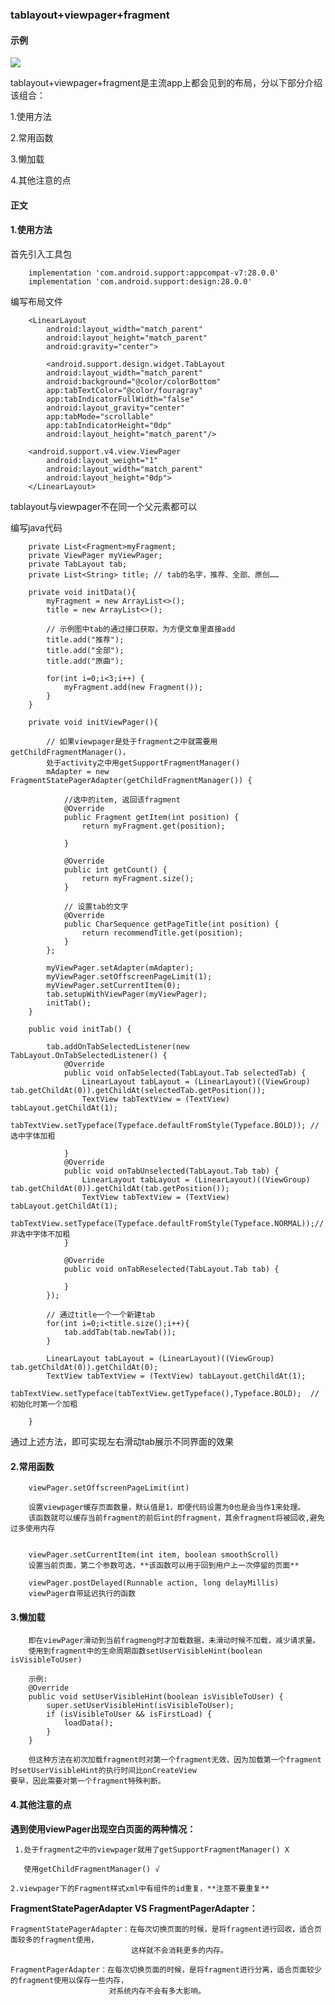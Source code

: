 ### tablayout+viewpager+fragment
#### 示例
![](https://www.z4a.net/images/2019/09/24/1277f34881a080fdd.md.jpg)

tablayout+viewpager+fragment是主流app上都会见到的布局，分以下部分介绍该组合：

1.使用方法

2.常用函数

3.懒加载

4.其他注意的点


#### 正文

#### 1.使用方法

首先引入工具包

```android
    implementation 'com.android.support:appcompat-v7:28.0.0'
    implementation 'com.android.support:design:28.0.0'
```

编写布局文件
```android
	<LinearLayout
		android:layout_width="match_parent"
		android:layout_height="match_parent"
		android:gravity="center">
		
        <android.support.design.widget.TabLayout
		android:layout_width="match_parent"
		android:background="@color/colorBottom"
		app:tabTextColor="@color/fouragray"
		app:tabIndicatorFullWidth="false"
		android:layout_gravity="center"
		app:tabMode="scrollable"
		app:tabIndicatorHeight="0dp"
		android:layout_height="match_parent"/>
			
	<android.support.v4.view.ViewPager
		android:layout_weight="1"
		android:layout_width="match_parent"
		android:layout_height="0dp">
	</LinearLayout>
```
tablayout与viewpager不在同一个父元素都可以

编写java代码
```android
    private List<Fragment>myFragment;
    private ViewPager myViewPager;
    private TabLayout tab;
    private List<String> title; // tab的名字，推荐、全部、原创……
	
    private void initData(){
        myFragment = new ArrayList<>();
        title = new ArrayList<>();
		
        // 示例图中tab的通过接口获取，为方便文章里直接add
        title.add("推荐");
        title.add("全部");
        title.add("原曲");
		
        for(int i=0;i<3;i++) {
            myFragment.add(new Fragment());
        }
    }
	
    private void initViewPager(){

        // 如果viewpager是处于fragment之中就需要用getChildFragmentManager()，
        处于activity之中用getSupportFragmentManager()
        mAdapter = new FragmentStatePagerAdapter(getChildFragmentManager()) { 
		
            //选中的item, 返回该fragment
            @Override
            public Fragment getItem(int position) {
                return myFragment.get(position);

            }

            @Override
            public int getCount() {
                return myFragment.size();
            }
			
            // 设置tab的文字
            @Override
            public CharSequence getPageTitle(int position) {
                return recommendTitle.get(position);
            }
        };
		
        myViewPager.setAdapter(mAdapter);
        myViewPager.setOffscreenPageLimit(1);
        myViewPager.setCurrentItem(0);
        tab.setupWithViewPager(myViewPager);
        initTab();
    }
	
    public void initTab() {

        tab.addOnTabSelectedListener(new TabLayout.OnTabSelectedListener() {
            @Override
            public void onTabSelected(TabLayout.Tab selectedTab) {
                LinearLayout tabLayout = (LinearLayout)((ViewGroup) tab.getChildAt(0)).getChildAt(selectedTab.getPosition());
                TextView tabTextView = (TextView) tabLayout.getChildAt(1);
                tabTextView.setTypeface(Typeface.defaultFromStyle(Typeface.BOLD)); // 选中字体加粗

            }
            @Override
            public void onTabUnselected(TabLayout.Tab tab) {
                LinearLayout tabLayout = (LinearLayout)((ViewGroup) tab.getChildAt(0)).getChildAt(tab.getPosition());
                TextView tabTextView = (TextView) tabLayout.getChildAt(1);
                tabTextView.setTypeface(Typeface.defaultFromStyle(Typeface.NORMAL));// 非选中字体不加粗
            }

            @Override
            public void onTabReselected(TabLayout.Tab tab) {

            }
        });

        // 通过title一个一个新建tab
        for(int i=0;i<title.size();i++){
            tab.addTab(tab.newTab());
        }

        LinearLayout tabLayout = (LinearLayout)((ViewGroup) tab.getChildAt(0)).getChildAt(0);
        TextView tabTextView = (TextView) tabLayout.getChildAt(1);
        tabTextView.setTypeface(tabTextView.getTypeface(),Typeface.BOLD);  // 初始化时第一个加粗

    }
```
通过上述方法，即可实现左右滑动tab展示不同界面的效果

#### 2.常用函数
    
        viewPager.setOffscreenPageLimit(int)
        
        设置viewpager缓存页面数量，默认值是1，即便代码设置为0也是会当作1来处理。
        该函数就可以缓存当前fragment的前后int的fragment，其余fragment将被回收,避免过多使用内存
    
    
        viewPager.setCurrentItem(int item, boolean smoothScroll)
        设置当前页面，第二个参数可选，**该函数可以用于回到用户上一次停留的页面**
        
        viewPager.postDelayed(Runnable action, long delayMillis)
        viewPager自带延迟执行的函数
        
#### 3.懒加载
 
        即在viewPager滑动到当前fragmeng时才加载数据，未滑动时候不加载，减少请求量。
        使用到fragment中的生命周期函数setUserVisibleHint(boolean isVisibleToUser)
        
        示例:
        @Override
        public void setUserVisibleHint(boolean isVisibleToUser) {
            super.setUserVisibleHint(isVisibleToUser);
            if (isVisibleToUser && isFirstLoad) {
                loadData();
            }
        }
        
        但这种方法在初次加载fragment时对第一个fragment无效，因为加载第一个fragment时setUserVisibleHint的执行时间比onCreateView
    要早，因此需要对第一个fragment特殊判断。
    
#### 4.其他注意的点

 **遇到使用viewPager出现空白页面的两种情况：**
    
     1.处于fragment之中的viewpager就用了getSupportFragmentManager() X

       使用getChildFragmentManager() √
 
    2.viewpager下的Fragment样式xml中有组件的id重复，**注意不要重复**
        
**FragmentStatePagerAdapter VS FragmentPagerAdapter：**
    
    FragmentStatePagerAdapter：在每次切换页面的时候，是将fragment进行回收，适合页面较多的fragment使用，
                               这样就不会消耗更多的内存。
                               
    FragmentPagerAdapter：在每次切换页面的时候，是将fragment进行分离，适合页面较少的fragment使用以保存一些内存，
                          对系统内存不会有多大影响。
                          
    
